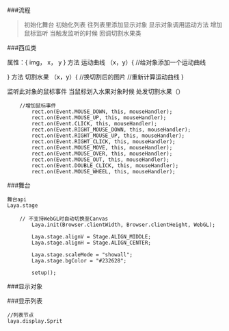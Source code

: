 ###流程
 > 初始化舞台 初始化列表 往列表里添加显示对象 显示对象调用运动方法 增加鼠标监听 当触发监听的时候 回调切割水果类

###西瓜类

属性：{
    img，
    x，
    y 
}
方法 运动曲线 （x，y）{
  //给对象添加一个运动曲线  

}
方法 切割水果 （x，y）{
    //换切割后的图片
    //重新计算运动曲线
}

监听此对象的鼠标事件 当鼠标划入水果对象时候 处发切割水果（）
```
	//增加鼠标事件
		rect.on(Event.MOUSE_DOWN, this, mouseHandler);
		rect.on(Event.MOUSE_UP, this, mouseHandler);
		rect.on(Event.CLICK, this, mouseHandler);
		rect.on(Event.RIGHT_MOUSE_DOWN, this, mouseHandler);
		rect.on(Event.RIGHT_MOUSE_UP, this, mouseHandler);
		rect.on(Event.RIGHT_CLICK, this, mouseHandler);
		rect.on(Event.MOUSE_MOVE, this, mouseHandler);
		rect.on(Event.MOUSE_OVER, this, mouseHandler);
		rect.on(Event.MOUSE_OUT, this, mouseHandler);
		rect.on(Event.DOUBLE_CLICK, this, mouseHandler);
		rect.on(Event.MOUSE_WHEEL, this, mouseHandler);
```


###舞台
```
舞台api
Laya.stage

	// 不支持WebGL时自动切换至Canvas
		Laya.init(Browser.clientWidth, Browser.clientHeight, WebGL);

		Laya.stage.alignV = Stage.ALIGN_MIDDLE;
		Laya.stage.alignH = Stage.ALIGN_CENTER;

		Laya.stage.scaleMode = "showall";
		Laya.stage.bgColor = "#232628";

		setup();
```
###显示对象 



###显示列表
```
//列表节点
laya.display.Sprit
```

